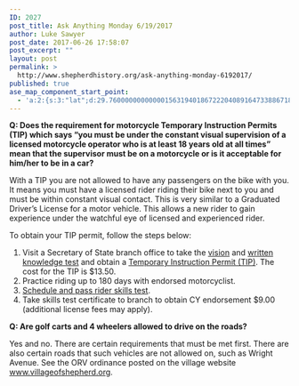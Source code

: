 ```yaml
---
ID: 2027
post_title: Ask Anything Monday 6/19/2017
author: Luke Sawyer
post_date: 2017-06-26 17:58:07
post_excerpt: ""
layout: post
permalink: >
  http://www.shepherdhistory.org/ask-anything-monday-6192017/
published: true
ase_map_component_start_point:
  - 'a:2:{s:3:"lat";d:29.760000000000001563194018672220408916473388671875;s:3:"lng";d:-95.3799999999999954525264911353588104248046875;}'
---
```

<strong>Q: Does the requirement for motorcycle Temporary Instruction Permits (TIP) which says “you must be under the constant visual supervision of a licensed motorcycle operator who is at least 18 years old at all times” mean that the supervisor must be on a motorcycle or is it acceptable for him/her to be in a car?</strong>

With a TIP you are not allowed to have any passengers on the bike with you. It means you must have a licensed rider riding their bike next to you and must be within constant visual contact. This is very similar to a Graduated Driver’s License for a motor vehicle. This allows a new rider to gain experience under the watchful eye of licensed and experienced rider.

To obtain your TIP permit, follow the steps below:
<ol>
 	<li>Visit a Secretary of State branch office to take the <a href="http://www.michigan.gov/sos/0,4670,7-127-1627_8669_9040_9043-272086--,00.html">vision</a> and <a href="http://www.michigan.gov/sos/0,4670,7-127-1627_46351_46352-167446--,00.html">written knowledge test</a> and obtain a <a href="http://www.michigan.gov/sos/0,4670,7-127-1627_46351_46352-167437--,00.html">Temporary Instruction Permit (TIP)</a>. The cost for the TIP is $13.50.</li>
 	<li>Practice riding up to 180 days with endorsed motorcyclist.</li>
 	<li><a href="http://www.michigan.gov/sos/0,4670,7-127-1627_46351_46426-167444--,00.html">Schedule and pass rider skills test</a>.</li>
 	<li>Take skills test certificate to branch to obtain CY endorsement $9.00 (additional license fees may apply).</li>
</ol>
<strong>Q: Are golf carts and 4 wheelers allowed to drive on the roads?</strong>

Yes and no. There are certain requirements that must be met first. There are also certain roads that such vehicles are not allowed on, such as Wright Avenue. See the ORV ordinance posted on the village website <a href="https://l.facebook.com/l.php?u=http%3A%2F%2Fwww.villageofshepherd.org%2F&amp;h=ATOMJy8nC2j7GZz3bMllZ8U5stum0cL_587qVVkHYLb35IiIyRospRcwxyhVF3U2BR-ZOUgaO0hqg2p1XKm_UEUvtPSf7guVz9c67L1FQUE2s_Aj5-ZQmfL56B7bwDzcq2i2-dmg">www.villageofshepherd.org</a>.